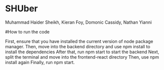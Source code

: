 # SHUber
Muhammad Haider Sheikh, Kieran Foy, Domonic Cassidy, Nathan Yianni

#How to run the code

First, ensure that you have installed the current version of node package manager.
Then, move into the backend directory and use npm install to install the dependencies
After that, run npm start to start the backend
Next, split the terminal and move into the frontend-react directory
Then, use npm install again
Finally, run npm start.
